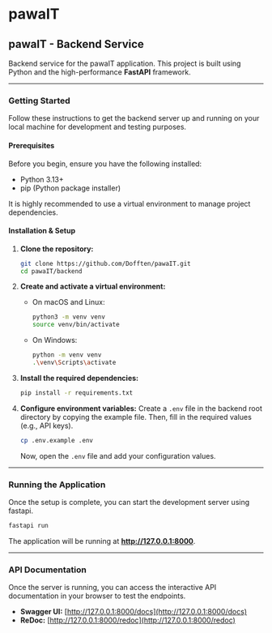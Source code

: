 # pawaIT

## pawaIT - Backend Service

Backend service for the pawaIT application. This project is built using Python and the high-performance **FastAPI** framework.

---

### Getting Started

Follow these instructions to get the backend server up and running on your local machine for development and testing purposes.

#### Prerequisites

Before you begin, ensure you have the following installed:

- Python 3.13+
- pip (Python package installer)

It is highly recommended to use a virtual environment to manage project dependencies.

#### Installation & Setup

1.  **Clone the repository:**

    ```bash
    git clone https://github.com/Dofften/pawaIT.git
    cd pawaIT/backend
    ```

2.  **Create and activate a virtual environment:**

    - On macOS and Linux:
      ```bash
      python3 -m venv venv
      source venv/bin/activate
      ```
    - On Windows:
      ```bash
      python -m venv venv
      .\venv\Scripts\activate
      ```

3.  **Install the required dependencies:**

    ```bash
    pip install -r requirements.txt
    ```

4.  **Configure environment variables:**
    Create a `.env` file in the backend root directory by copying the example file. Then, fill in the required values (e.g., API keys).

    ```bash
    cp .env.example .env
    ```

    Now, open the `.env` file and add your configuration values.

---

### Running the Application

Once the setup is complete, you can start the development server using fastapi.

```bash
fastapi run
```

The application will be running at **http://127.0.0.1:8000**.

---

### API Documentation

Once the server is running, you can access the interactive API documentation in your browser to test the endpoints.

- **Swagger UI:** [http://127.0.0.1:8000/docs](http://127.0.0.1:8000/docs)
- **ReDoc:** [http://127.0.0.1:8000/redoc](http://127.0.0.1:8000/redoc)

